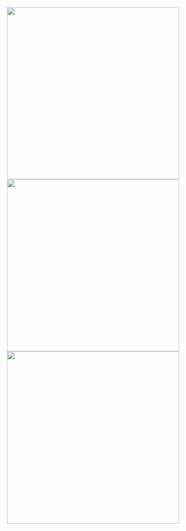  <div align="center">
   <img width="400px"  src="https://media.tenor.com/GOj9ZF_-ZOcAAAAM/cat.gif">
   <img width="400px"  src="https://blinkenzo.com/wp-content/uploads/2020/07/Cat-Van-Gogh.jpg">
   <img width="400px"  src="https://media.tenor.com/GOj9ZF_-ZOcAAAAM/cat.gif">
 </div>
